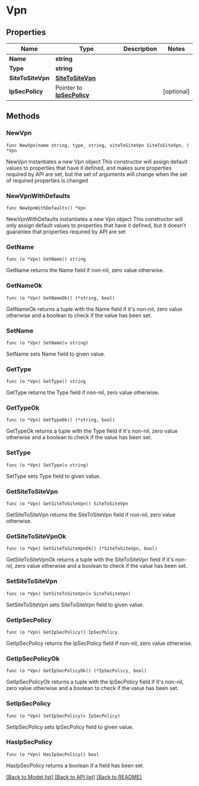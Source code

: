# Vpn

## Properties

Name | Type | Description | Notes
------------ | ------------- | ------------- | -------------
**Name** | **string** |  | 
**Type** | **string** |  | 
**SiteToSiteVpn** | [**SiteToSiteVpn**](SiteToSiteVpn.md) |  | 
**IpSecPolicy** | Pointer to [**IpSecPolicy**](IpSecPolicy.md) |  | [optional] 

## Methods

### NewVpn

`func NewVpn(name string, type_ string, siteToSiteVpn SiteToSiteVpn, ) *Vpn`

NewVpn instantiates a new Vpn object
This constructor will assign default values to properties that have it defined,
and makes sure properties required by API are set, but the set of arguments
will change when the set of required properties is changed

### NewVpnWithDefaults

`func NewVpnWithDefaults() *Vpn`

NewVpnWithDefaults instantiates a new Vpn object
This constructor will only assign default values to properties that have it defined,
but it doesn't guarantee that properties required by API are set

### GetName

`func (o *Vpn) GetName() string`

GetName returns the Name field if non-nil, zero value otherwise.

### GetNameOk

`func (o *Vpn) GetNameOk() (*string, bool)`

GetNameOk returns a tuple with the Name field if it's non-nil, zero value otherwise
and a boolean to check if the value has been set.

### SetName

`func (o *Vpn) SetName(v string)`

SetName sets Name field to given value.


### GetType

`func (o *Vpn) GetType() string`

GetType returns the Type field if non-nil, zero value otherwise.

### GetTypeOk

`func (o *Vpn) GetTypeOk() (*string, bool)`

GetTypeOk returns a tuple with the Type field if it's non-nil, zero value otherwise
and a boolean to check if the value has been set.

### SetType

`func (o *Vpn) SetType(v string)`

SetType sets Type field to given value.


### GetSiteToSiteVpn

`func (o *Vpn) GetSiteToSiteVpn() SiteToSiteVpn`

GetSiteToSiteVpn returns the SiteToSiteVpn field if non-nil, zero value otherwise.

### GetSiteToSiteVpnOk

`func (o *Vpn) GetSiteToSiteVpnOk() (*SiteToSiteVpn, bool)`

GetSiteToSiteVpnOk returns a tuple with the SiteToSiteVpn field if it's non-nil, zero value otherwise
and a boolean to check if the value has been set.

### SetSiteToSiteVpn

`func (o *Vpn) SetSiteToSiteVpn(v SiteToSiteVpn)`

SetSiteToSiteVpn sets SiteToSiteVpn field to given value.


### GetIpSecPolicy

`func (o *Vpn) GetIpSecPolicy() IpSecPolicy`

GetIpSecPolicy returns the IpSecPolicy field if non-nil, zero value otherwise.

### GetIpSecPolicyOk

`func (o *Vpn) GetIpSecPolicyOk() (*IpSecPolicy, bool)`

GetIpSecPolicyOk returns a tuple with the IpSecPolicy field if it's non-nil, zero value otherwise
and a boolean to check if the value has been set.

### SetIpSecPolicy

`func (o *Vpn) SetIpSecPolicy(v IpSecPolicy)`

SetIpSecPolicy sets IpSecPolicy field to given value.

### HasIpSecPolicy

`func (o *Vpn) HasIpSecPolicy() bool`

HasIpSecPolicy returns a boolean if a field has been set.


[[Back to Model list]](../README.md#documentation-for-models) [[Back to API list]](../README.md#documentation-for-api-endpoints) [[Back to README]](../README.md)



